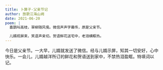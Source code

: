 ```yaml
---
title: 卜算子·父亲节记
author: 放歌江海山阙
date: 2021-06-20
poem: |
  喜鹊叫高枝，翠柳随风曵。微信声声字幕传，原是父亲节。

  儿婿视屏来，笑语声亲切。贺语鲜花送宅中，老泪横眶热。
---
```


今日是父亲节。一大早，儿婿就发送了微信。经与儿婿示屏，知其一切安好，心中快乐。一会儿，儿婿越洋所订的鲜花和贺语送到家中，不禁热泪盈眶。特填词以记。
